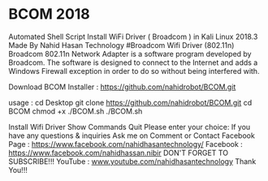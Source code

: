 # BCOM 2018


Automated Shell Script Install WiFi Driver ( Broadcom ) in Kali Linux 2018.3 Made By Nahid Hasan Technology #Broadcom Wifi Driver (802.11n) Broadcom 802.11n Network Adapter is a software program developed by Broadcom. The software is designed to connect to the Internet and adds a Windows Firewall exception in order to do so without being interfered with.

Download BCOM Installer : https://github.com/nahidrobot/BCOM.git

usage : cd Desktop git clone https://github.com/nahidrobot/BCOM.git cd BCOM chmod +x ./BCOM.sh ./BCOM.sh

Install Wifi Driver Show Commands Quit Please enter your choice: If you have any questions & inquiries Ask me on Comment or Contact Facebook Page : https://www.facebook.com/nahidhasantechnology/ Facebook : https://www.facebook.com/nahidhassan.nibir DON'T FORGET TO SUBSCRIBE!!! YouTube : www.youtube.com/nahidhasantechnology Thank You!!!
